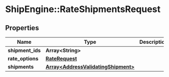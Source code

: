 # ShipEngine::RateShipmentsRequest

## Properties
Name | Type | Description | Notes
------------ | ------------- | ------------- | -------------
**shipment_ids** | **Array&lt;String&gt;** |  | [optional] 
**rate_options** | [**RateRequest**](RateRequest.md) |  | [optional] 
**shipments** | [**Array&lt;AddressValidatingShipment&gt;**](AddressValidatingShipment.md) |  | [optional] 


